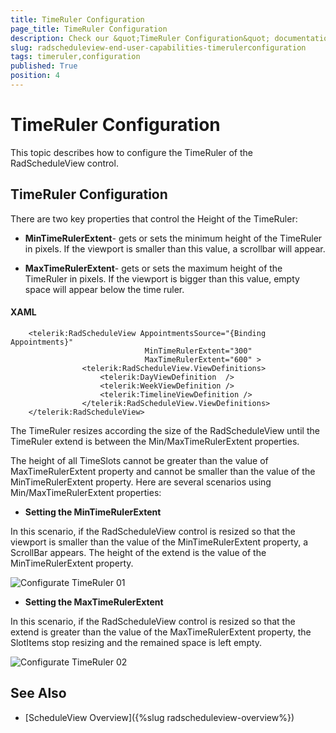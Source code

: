 ```yaml
---
title: TimeRuler Configuration
page_title: TimeRuler Configuration
description: Check our &quot;TimeRuler Configuration&quot; documentation article for the RadScheduleView {{ site.framework_name }} control.
slug: radscheduleview-end-user-capabilities-timerulerconfiguration
tags: timeruler,configuration
published: True
position: 4
---
```


# TimeRuler Configuration

This topic describes how to configure the TimeRuler of the RadScheduleView control.

## TimeRuler Configuration

There are two key properties that control the Height of the TimeRuler:

* __MinTimeRulerExtent__- gets or sets the minimum height of the TimeRuler in pixels. If the viewport is smaller than this value, a scrollbar will appear.

* __MaxTimeRulerExtent__- gets or sets the maximum height of the TimeRuler in pixels. If the viewport is bigger than this value, empty space will appear below the time ruler.

#### __XAML__

```XAML
	<telerik:RadScheduleView AppointmentsSource="{Binding Appointments}"  
	                          MinTimeRulerExtent="300" 
	                          MaxTimeRulerExtent="600" >
	            <telerik:RadScheduleView.ViewDefinitions>
	                <telerik:DayViewDefinition  />
	                <telerik:WeekViewDefinition />
	                <telerik:TimelineViewDefinition />
	            </telerik:RadScheduleView.ViewDefinitions>
	</telerik:RadScheduleView>
```

The TimeRuler resizes according the size of the RadScheduleView until the TimeRuler extend is between the Min/MaxTimeRulerExtent properties.

The height of all TimeSlots cannot be greater than the value of MaxTimeRulerExtent property and cannot be smaller than the value of the MinTimeRulerExtent property. Here are several scenarios using Min/MaxTimeRulerExtent properties:

* __Setting the MinTimeRulerExtent__

In this scenario, if the RadScheduleView control is resized so that the viewport is smaller than the value of the MinTimeRulerExtent property, a ScrollBar appears. The height of the extend is the value of the MinTimeRulerExtent property.

![Configurate TimeRuler 01](images/radscheduleview_end_user_capabilities_configurate_timeRuler_01.png)

* __Setting the MaxTimeRulerExtent__

In this scenario, if the RadScheduleView control is resized so that the extend is greater than the value of the MaxTimeRulerExtent property, the SlotItems stop resizing and the remained space is left empty.

![Configurate TimeRuler 02](images/radscheduleview_end_user_capabilities_configurate_timeRuler_02.png)

## See Also

 * [ScheduleView Overview]({%slug radscheduleview-overview%})